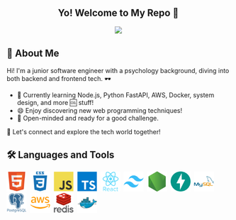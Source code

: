 <div id="header" align="center">
  <h2>
  Yo! Welcome to My Repo 🥞
  </h2>
  <a href="https://www.linkedin.com/in/yayinwang/">
    <img src="https://media.giphy.com/media/v1.Y2lkPTc5MGI3NjExNW5zdDVpcGp1Yjg4aTFpeGdndHEyY3AzY3E0ZGJkMXkxcDFxdnYwbyZlcD12MV9zdGlja2Vyc19zZWFyY2gmY3Q9cw/6xao8pSC6vk8nKDn7Y/giphy.gif" width="100px"/>
  </a>
</div>



## 👧 About Me
Hi! I'm a junior software engineer with a psychology background, diving into both backend and frontend tech. 🕶

- 🌱 Currently learning Node.js, Python FastAPI, AWS, Docker, system design, and more 🆒 stuff!
- 😄 Enjoy discovering new web programming techniques!
- 👯 Open-minded and ready for a good challenge.


🚀 Let's connect and explore the tech world together! 
 


## :hammer_and_wrench: Languages and Tools
<img src="https://github.com/devicons/devicon/blob/master/icons/html5/html5-original.svg" title="HTML5" alt="HTML" width="45" height="45"/>&nbsp;
<img src="https://github.com/devicons/devicon/blob/master/icons/css3/css3-plain-wordmark.svg"  title="CSS3" alt="CSS" width="45" height="45"/>&nbsp;
<img src="https://github.com/devicons/devicon/blob/master/icons/javascript/javascript-original.svg" title="JavaScript" alt="JavaScript" width="45" height="45"/>&nbsp;
<img src="https://github.com/devicons/devicon/blob/master/icons/typescript/typescript-original.svg" title="Typescript" alt="Typescript" width="45" height="45"/>&nbsp;
<img src="https://github.com/devicons/devicon/blob/master/icons/react/react-original-wordmark.svg" title="React" alt="React" width="45" height="45"/>&nbsp;
<img src="https://github.com/devicons/devicon/blob/master/icons/tailwindcss/tailwindcss-plain.svg" title="Tailwind Css" alt="Tailwind Css" width="45" height="45"/>&nbsp;
<img src="https://github.com/devicons/devicon/blob/master/icons/nodejs/nodejs-original.svg" title="Node js" alt="Node js" width="45" height="45"/>&nbsp;
<img src="https://github.com/devicons/devicon/blob/master/icons/fastapi/fastapi-original.svg" title="FastAPI" alt="FastAPI" width="45" height="45"/>&nbsp;
<img src="https://github.com/devicons/devicon/blob/master/icons/mysql/mysql-original-wordmark.svg" title="MySQL"  alt="MySQL" width="45" height="45"/>&nbsp;
<img src="https://github.com/devicons/devicon/blob/master/icons/postgresql/postgresql-plain-wordmark.svg" title="Postgres"  alt="Postgres" width="45" height="45"/>&nbsp;
<img src="https://github.com/devicons/devicon/blob/master/icons/amazonwebservices/amazonwebservices-plain-wordmark.svg" title="AWS"  alt="AWS" width="45" height="45"/>&nbsp;
<img src="https://github.com/devicons/devicon/blob/master/icons/redis/redis-original-wordmark.svg" title="Redis"  alt="Redis" width="45" height="45"/>&nbsp;
<img src="https://github.com/devicons/devicon/blob/master/icons/docker/docker-original.svg" title="Docker"  alt="Docker" width="45" height="45"/>&nbsp;
<!--
**azaleawang/azaleawang** is a ✨ _special_ ✨ repository because its `README.md` (this file) appears on your GitHub profile.

Here are some ideas to get you started:

- 🔭 I’m currently working on ...
- 🌱 I’m currently learning ...
- 👯 I’m looking to collaborate on ...
- 🤔 I’m looking for help with ...
- 💬 Ask me about ...
- 📫 How to reach me: ...
- 😄 Pronouns: ...
- ⚡ Fun fact: ...
-->

